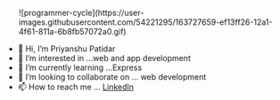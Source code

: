 
<p style="margin-left:25px">![programmer-cycle](https://user-images.githubusercontent.com/54221295/163727659-ef13ff26-12a1-4f61-811a-6b8fb57072a0.gif)</p>


- 👋 Hi, I’m Priyanshu Patidar
- 👀 I’m interested in ...web and app development
- 🌱 I’m currently learning ...Express
- 💞️ I’m looking to collaborate on ... web development
- 📫 How to reach me ... <a href="https://www.linkedin.com/in/priyanshu-patidar-740692170/">LinkedIn</a>

<!---
Priyanshu921/Priyanshu921 is a ✨ special ✨ repository because its `README.md` (this file) appears on your GitHub profile.
You can click the Preview link to take a look at your changes.
--->
